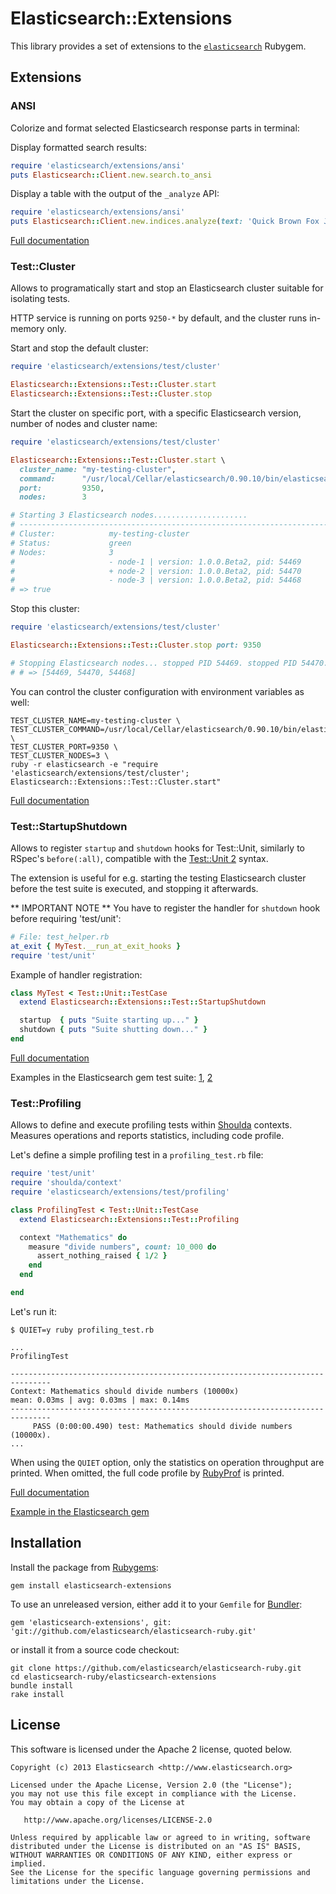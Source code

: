 # Elasticsearch::Extensions

This library provides a set of extensions to the
[`elasticsearch`](https://github.com/elasticsearch/elasticsearch-ruby) Rubygem.

## Extensions

### ANSI

Colorize and format selected  Elasticsearch response parts in terminal:

Display formatted search results:

~~~Ruby
require 'elasticsearch/extensions/ansi'
puts Elasticsearch::Client.new.search.to_ansi
~~~

Display a table with the output of the `_analyze` API:

~~~Ruby
require 'elasticsearch/extensions/ansi'
puts Elasticsearch::Client.new.indices.analyze(text: 'Quick Brown Fox Jumped').to_ansi
~~~

[Full documentation](http://rubydoc.info/gems/elasticsearch-extensions/Elasticsearch/Extensions/ANSI)

### Test::Cluster

Allows to programatically start and stop an Elasticsearch cluster suitable for isolating tests.

HTTP service is running on ports `9250-*` by default, and the cluster runs in-memory only.

Start and stop the default cluster:

~~~Ruby
require 'elasticsearch/extensions/test/cluster'

Elasticsearch::Extensions::Test::Cluster.start
Elasticsearch::Extensions::Test::Cluster.stop
~~~

Start the cluster on specific port, with a specific Elasticsearch version, number of nodes and cluster name:

~~~Ruby
require 'elasticsearch/extensions/test/cluster'

Elasticsearch::Extensions::Test::Cluster.start \
  cluster_name: "my-testing-cluster",
  command:      "/usr/local/Cellar/elasticsearch/0.90.10/bin/elasticsearch",
  port:         9350,
  nodes:        3

# Starting 3 Elasticsearch nodes.....................
# --------------------------------------------------------------------------------
# Cluster:            my-testing-cluster
# Status:             green
# Nodes:              3
#                     - node-1 | version: 1.0.0.Beta2, pid: 54469
#                     + node-2 | version: 1.0.0.Beta2, pid: 54470
#                     - node-3 | version: 1.0.0.Beta2, pid: 54468
# => true
~~~

Stop this cluster:

~~~Ruby
require 'elasticsearch/extensions/test/cluster'

Elasticsearch::Extensions::Test::Cluster.stop port: 9350

# Stopping Elasticsearch nodes... stopped PID 54469. stopped PID 54470. stopped PID 54468.
# # => [54469, 54470, 54468]
~~~

You can control the cluster configuration with environment variables as well:

~~~Shell
TEST_CLUSTER_NAME=my-testing-cluster \
TEST_CLUSTER_COMMAND=/usr/local/Cellar/elasticsearch/0.90.10/bin/elasticsearch \
TEST_CLUSTER_PORT=9350 \
TEST_CLUSTER_NODES=3 \
ruby -r elasticsearch -e "require 'elasticsearch/extensions/test/cluster'; Elasticsearch::Extensions::Test::Cluster.start"
~~~

[Full documentation](http://rubydoc.info/gems/elasticsearch-extensions/Elasticsearch/Extensions/Test/Cluster)

### Test::StartupShutdown

Allows to register `startup` and `shutdown` hooks for Test::Unit, similarly to RSpec's `before(:all)`,
compatible with the [Test::Unit 2](https://github.com/test-unit/test-unit/blob/master/lib/test/unit/testcase.rb) syntax.

The extension is useful for e.g. starting the testing Elasticsearch cluster before the test suite is executed,
and stopping it afterwards.

** IMPORTANT NOTE ** You have to register the handler for `shutdown` hook before requiring 'test/unit':

~~~Ruby
# File: test_helper.rb
at_exit { MyTest.__run_at_exit_hooks }
require 'test/unit'
~~~

Example of handler registration:

~~~Ruby
class MyTest < Test::Unit::TestCase
  extend Elasticsearch::Extensions::Test::StartupShutdown

  startup  { puts "Suite starting up..." }
  shutdown { puts "Suite shutting down..." }
end
~~~

[Full documentation](http://rubydoc.info/gems/elasticsearch-extensions/Elasticsearch/Extensions/Test/StartupShutdown)

Examples in the Elasticsearch gem test suite: [1](https://github.com/elasticsearch/elasticsearch-ruby/blob/master/elasticsearch-transport/test/integration/client_test.rb#L4-L6), [2](https://github.com/elasticsearch/elasticsearch-ruby/blob/master/elasticsearch-transport/test/test_helper.rb#L44)

### Test::Profiling

Allows to define and execute profiling tests within [Shoulda](https://github.com/thoughtbot/shoulda) contexts.
Measures operations and reports statistics, including code profile.

Let's define a simple profiling test in a `profiling_test.rb` file:

~~~Ruby
require 'test/unit'
require 'shoulda/context'
require 'elasticsearch/extensions/test/profiling'

class ProfilingTest < Test::Unit::TestCase
  extend Elasticsearch::Extensions::Test::Profiling

  context "Mathematics" do
    measure "divide numbers", count: 10_000 do
      assert_nothing_raised { 1/2 }
    end
  end

end
~~~

Let's run it:

    $ QUIET=y ruby profiling_test.rb

    ...
    ProfilingTest

    -------------------------------------------------------------------------------
    Context: Mathematics should divide numbers (10000x)
    mean: 0.03ms | avg: 0.03ms | max: 0.14ms
    -------------------------------------------------------------------------------
         PASS (0:00:00.490) test: Mathematics should divide numbers (10000x).
    ...

When using the `QUIET` option, only the statistics on operation throughput are printed.
When omitted, the full code profile by [RubyProf](https://github.com/ruby-prof/ruby-prof) is printed.

[Full documentation](http://rubydoc.info/gems/elasticsearch-extensions/Elasticsearch/Extensions/Test/StartupShutdown)

[Example in the Elasticsearch gem](https://github.com/elasticsearch/elasticsearch-ruby/blob/master/elasticsearch-transport/test/profile/client_benchmark_test.rb)


## Installation

Install the package from [Rubygems](https://rubygems.org):

    gem install elasticsearch-extensions

To use an unreleased version, either add it to your `Gemfile` for [Bundler](http://gembundler.com):

    gem 'elasticsearch-extensions', git: 'git://github.com/elasticsearch/elasticsearch-ruby.git'

or install it from a source code checkout:

    git clone https://github.com/elasticsearch/elasticsearch-ruby.git
    cd elasticsearch-ruby/elasticsearch-extensions
    bundle install
    rake install

## License

This software is licensed under the Apache 2 license, quoted below.

    Copyright (c) 2013 Elasticsearch <http://www.elasticsearch.org>

    Licensed under the Apache License, Version 2.0 (the "License");
    you may not use this file except in compliance with the License.
    You may obtain a copy of the License at

       http://www.apache.org/licenses/LICENSE-2.0

    Unless required by applicable law or agreed to in writing, software
    distributed under the License is distributed on an "AS IS" BASIS,
    WITHOUT WARRANTIES OR CONDITIONS OF ANY KIND, either express or implied.
    See the License for the specific language governing permissions and
    limitations under the License.
